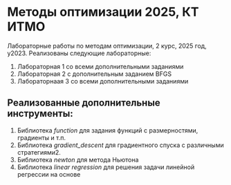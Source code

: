 # Методы оптимизации 2025, КТ ИТМО

Лабораторные работы по методам оптимизации, 2 курс, 2025 год, у2023.
Реализованы следующие лабораторные:
1. Лабораторная 1 со всеми дополнительными заданиями
2. Лабораторная 2 с дополнительным заданием BFGS
3. Лабораторнаая 3 со всеми дополнительными заданиями


## Реализованные дополнительные инструменты:
1. Библиотека *function* для задания функций с размерностями, градиенты и т.п.
2. Библиотека *gradient_descent* для градиентного спуска с различными стратегиями2. 
3. Библиотека *newton* для метода Ньютона
4. Библиотека *linear regression* для решения задачи линейной регрессии на основе